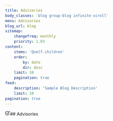 ```yaml
---
title: Advisories
body_classes: 'blog group-blog infinite-scroll'
menu: Advisories
blog_url: blog
sitemap:
    changefreq: monthly
    priority: 1.03
content:
    items: '@self.children'
    order:
        by: date
        dir: desc
    limit: 10
    pagination: true
feed:
    description: 'Sample Blog Description'
    limit: 10
pagination: true
---
```


![](checked.png)## Advisories